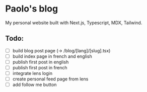 # Paolo's blog

My personal website built with Next.js, Typescript, MDX, Tailwind.

## Todo:

- [ ] build blog post page (-> /blog/[lang]/[slug].tsx)
- [ ] build index page in french and english
- [ ] publish first post in english
- [ ] publish first post in french
- [ ] integrate lens login
- [ ] create personal feed page from lens
- [ ] add follow me button

